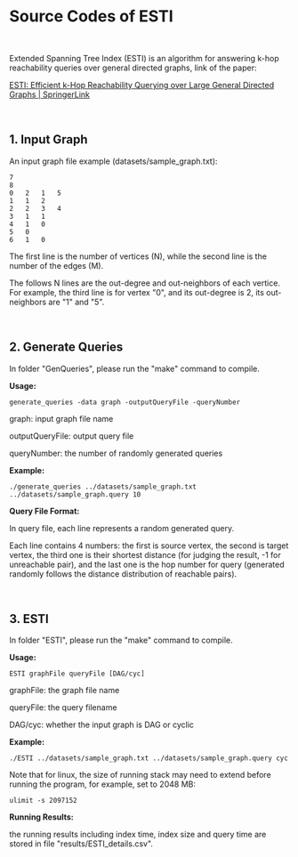 # Source Codes of ESTI

<br/>

Extended Spanning Tree Index (ESTI) is an algorithm for answering k-hop reachability queries over general directed graphs, link of the paper:

[ESTI: Efficient k-Hop Reachability Querying over Large General Directed Graphs | SpringerLink](https://link.springer.com/chapter/10.1007%2F978-3-030-73216-5_6)

<br/>

## 1. Input Graph

An input graph file example (datasets/sample_graph.txt):

```
7
8
0	2	1	5
1	1	2
2	2	3	4
3	1	1
4	1	0
5	0
6	1	0
```

The first line is the number of vertices (N), while the second line is the number of the edges (M).

The follows N lines are the out-degree and out-neighbors of each vertice. For example, the third line is for vertex "0", and its out-degree is 2, its out-neighbors are "1" and "5".

<br/>

## 2. Generate Queries

In folder "GenQueries", please run the "make" command to compile.

**Usage:** 

```
generate_queries -data graph -outputQueryFile -queryNumber  
```

graph: 					   input graph file name

outputQueryFile: 	output query file

queryNumber: 		the number of randomly generated queries

**Example:**

```
./generate_queries ../datasets/sample_graph.txt ../datasets/sample_graph.query 10
```

**Query File Format:**

In query file, each line represents a random generated query. 

Each line contains 4 numbers: the first is source vertex, the second is target vertex, the third one is their shortest distance (for judging the result, -1 for unreachable pair), and the last one is the hop number for query (generated randomly follows the distance distribution of reachable pairs).

<br/>

## 3. ESTI

In folder "ESTI", please run the "make" command to compile.

**Usage:**

```
ESTI graphFile queryFile [DAG/cyc]
```

graphFile: the graph file name

queryFile: the query filename

DAG/cyc:   whether the input graph is DAG or cyclic

**Example:**

```
./ESTI ../datasets/sample_graph.txt ../datasets/sample_graph.query cyc
```

Note that for linux, the size of running stack may need to extend before running the program, for example, set to 2048 MB:

```
ulimit -s 2097152 
```

**Running Results:**

the running results including index time, index size and query time are stored in file "results/ESTI_details.csv".
